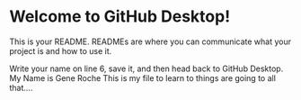 # Welcome to GitHub Desktop!

This is your README. READMEs are where you can communicate what your project is and how to use it.

Write your name on line 6, save it, and then head back to GitHub Desktop.
My Name is Gene Roche
This is my file to learn to things are going to all that....

